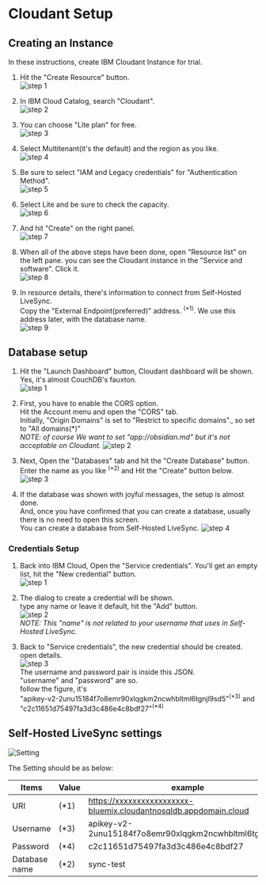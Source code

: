 # Cloudant Setup

## Creating an Instance

In these instructions, create IBM Cloudant Instance for trial.

1. Hit the "Create Resource" button.  
   ![step 1](../instruction_images/cloudant_1.png)

1. In IBM Cloud Catalog, search "Cloudant".  
   ![step 2](../instruction_images/cloudant_2.png)

1. You can choose "Lite plan" for free.  
   ![step 3](../instruction_images/cloudant_3.png)

1. Select Multitenant(it's the default) and the region as you like.  
   ![step 4](../instruction_images/cloudant_4.png)

1. Be sure to select "IAM and Legacy credentials" for "Authentication Method".  
   ![step 5](../instruction_images/cloudant_5.png)

1. Select Lite and be sure to check the capacity.  
   ![step 6](../instruction_images/cloudant_6.png)

1. And hit "Create" on the right panel.  
   ![step 7](../instruction_images/cloudant_7.png)

1. When all of the above steps have been done, open "Resource list" on the left pane. you can see the Cloudant instance in the "Service and software". Click it.  
   ![step 8](../instruction_images/cloudant_8.png)

1. In resource details, there's information to connect from Self-Hosted LiveSync.  
   Copy the "External Endpoint(preferred)" address. <sup>(\*1)</sup>. We use this address later, with the database name.  
   ![step 9](../instruction_images/cloudant_9.png)

## Database setup

1.  Hit the "Launch Dashboard" button, Cloudant dashboard will be shown.  
    Yes, it's almost CouchDB's fauxton.  
    ![step 1](../instruction_images/couchdb_1.png)

1.  First, you have to enable the CORS option.  
    Hit the Account menu and open the "CORS" tab.  
    Initially, "Origin Domains" is set to "Restrict to specific domains"., so set to "All domains(\*)"  
    _NOTE: of course We want to set "app://obsidian.md" but it's not acceptable on Cloudant._
    ![step 2](../instruction_images/couchdb_2.png)

1.  Next, Open the "Databases" tab and hit the "Create Database" button.  
    Enter the name as you like <sup>(\*2)</sup> and Hit the "Create" button below.  
    ![step 3](../instruction_images/couchdb_3.png)

1.  If the database was shown with joyful messages, the setup is almost done.  
    And, once you have confirmed that you can create a database, usually there is no need to open this screen.  
    You can create a database from Self-Hosted LiveSync.
    ![step 4](../instruction_images/couchdb_4.png)

### Credentials Setup

1.  Back into IBM Cloud, Open the "Service credentials". You'll get an empty list, hit the "New credential" button.  
    ![step 1](../instruction_images/credentials_1.png)

1.  The dialog to create a credential will be shown.  
    type any name or leave it default, hit the "Add" button.  
    ![step 2](../instruction_images/credentials_2.png)  
    _NOTE: This "name" is not related to your username that uses in Self-Hosted LiveSync._

1.  Back to "Service credentials", the new credential should be created.  
    open details.  
    ![step 3](../instruction_images/credentials_3.png)  
    The username and password pair is inside this JSON.  
    "username" and "password" are so.  
    follow the figure, it's  
    "apikey-v2-2unu15184f7o8emr90xlqgkm2ncwhbltml6tgnjl9sd5"<sup>(\*3)</sup> and "c2c11651d75497fa3d3c486e4c8bdf27"<sup>(\*4)</sup>

## Self-Hosted LiveSync settings

![Setting](../images/remote_db_setting.png)

The Setting should be as below:

| Items         | Value | example                                                           |
| ------------- | ----- | ----------------------------------------------------------------- |
| URI           | (\*1) | https://xxxxxxxxxxxxxxxxx-bluemix.cloudantnosqldb.appdomain.cloud |
| Username      | (\*3) | apikey-v2-2unu15184f7o8emr90xlqgkm2ncwhbltml6tgnjl9sd5            |
| Password      | (\*4) | c2c11651d75497fa3d3c486e4c8bdf27                                  |
| Database name | (\*2) | sync-test                                                         |
